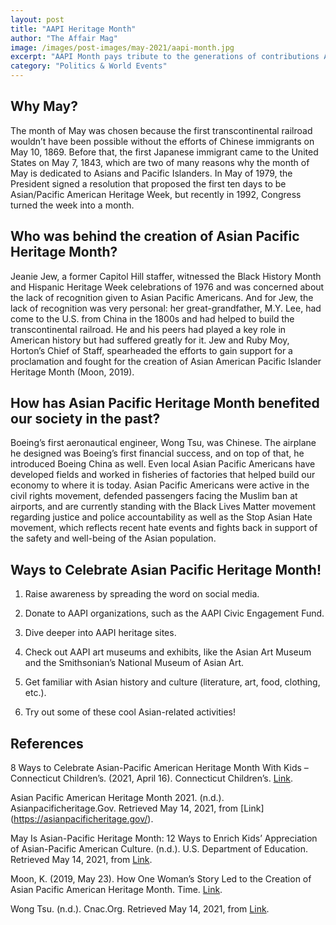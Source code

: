 ```yaml
---
layout: post
title: "AAPI Heritage Month"
author: "The Affair Mag"
image: /images/post-images/may-2021/aapi-month.jpg
excerpt: "AAPI Month pays tribute to the generations of contributions Asians and Pacific Islanders made to American society."
category: "Politics & World Events"
---
```


## Why May?
The month of May was chosen because the first transcontinental railroad wouldn’t have been possible without the efforts of Chinese immigrants on May 10, 1869. Before that, the first Japanese immigrant came to the United States on May 7, 1843, which are two of many reasons why the month of May is dedicated to Asians and Pacific Islanders. In May of 1979, the President signed a resolution that proposed the first ten days to be Asian/Pacific American Heritage Week, but recently in 1992, Congress turned the week into a month. 

## Who was behind the creation of Asian Pacific Heritage Month?
Jeanie Jew, a former Capitol Hill staffer, witnessed the Black History Month and Hispanic Heritage Week celebrations of 1976 and was concerned about the lack of recognition given to Asian Pacific Americans. And for Jew, the lack of recognition was very personal: her great-grandfather, M.Y. Lee, had come to the U.S. from China in the 1800s and had helped to build the transcontinental railroad. He and his peers had played a key role in American history but had suffered greatly for it. Jew and Ruby Moy, Horton’s Chief of Staff, spearheaded the efforts to gain support for a proclamation and fought for the creation of Asian American Pacific Islander Heritage Month (Moon, 2019). 

## How has Asian Pacific Heritage Month benefited our society in the past?
Boeing’s first aeronautical engineer, Wong Tsu, was Chinese. The airplane he designed was Boeing’s first financial success, and on top of that, he introduced Boeing China as well. Even local Asian Pacific Americans have developed fields and worked in fisheries of factories that helped build our economy to where it is today. Asian Pacific Americans were active in the civil rights movement, defended passengers facing the Muslim ban at airports, and are currently standing with the Black Lives Matter movement regarding justice and police accountability as well as the Stop Asian Hate movement, which reflects recent hate events and fights back in support of the safety and well-being of the Asian population.  

## Ways to Celebrate Asian Pacific Heritage Month!

1. Raise awareness by spreading the word on social media.

2. Donate to AAPI organizations, such as the AAPI Civic Engagement Fund.
 
3. Dive deeper into AAPI heritage sites.

4. Check out AAPI art museums and exhibits, like the Asian Art Museum and the Smithsonian’s National Museum of Asian Art.

5. Get familiar with Asian history and culture (literature, art, food, clothing, etc.).

6. Try out some of these cool Asian-related activities!

## References
8 Ways to Celebrate Asian-Pacific American Heritage Month With Kids – Connecticut Children’s. (2021, April 16). Connecticut Children’s. [Link](https://www.connecticutchildrens.org/diversity-equity-and-inclusion/8-ways-to-celebrate-asian-pacific-american-heritage-month-with-kids/).

Asian Pacific American Heritage Month 2021. (n.d.). Asianpacificheritage.Gov. Retrieved May 14, 2021, from [Link]
(https://asianpacificheritage.gov/).

May Is Asian-Pacific Heritage Month: 12 Ways to Enrich Kids’ Appreciation of Asian-Pacific American Culture. (n.d.). U.S. Department of Education. Retrieved May 14, 2021, from [Link](https://www2.ed.gov/free/features/asian-pacific-heritage.html).

Moon, K. (2019, May 23). How One Woman’s Story Led to the Creation of Asian Pacific American Heritage Month. Time. [Link](https://time.com/5592591/asian-pacific-heritage-month-history/).

Wong Tsu. (n.d.). Cnac.Org. Retrieved May 14, 2021, from [Link](https://cnac.org/wongtsu01.pdf).